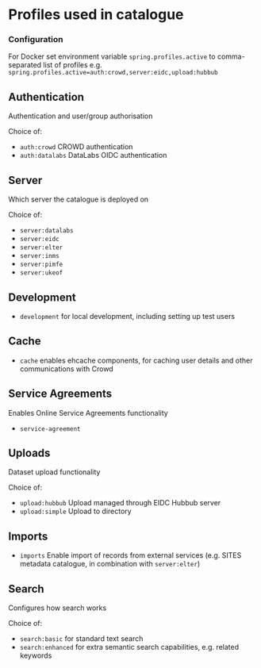 # Profiles used in catalogue

### Configuration

For Docker set environment variable `spring.profiles.active` to comma-separated
list of profiles e.g. `spring.profiles.active=auth:crowd,server:eidc,upload:hubbub`

## Authentication
Authentication and user/group authorisation

Choice of:
* `auth:crowd` CROWD authentication
* `auth:datalabs` DataLabs OIDC authentication

## Server
Which server the catalogue is deployed on

Choice of:
* `server:datalabs`
* `server:eidc`
* `server:elter`
* `server:inms`
* `server:pimfe`
* `server:ukeof`

## Development
* `development` for local development, including setting up test users

## Cache
* `cache` enables ehcache components, for caching user details and other communications with Crowd

## Service Agreements
Enables Online Service Agreements functionality
* `service-agreement`

## Uploads
Dataset upload functionality

Choice of:
* `upload:hubbub` Upload managed through EIDC Hubbub server
* `upload:simple` Upload to directory

## Imports
* `imports` Enable import of records from external services (e.g. SITES metadata catalogue, in combination with `server:elter`)

## Search
Configures how search works

Choice of:
* `search:basic` for standard text search
* `search:enhanced` for extra semantic search capabilities, e.g. related keywords
